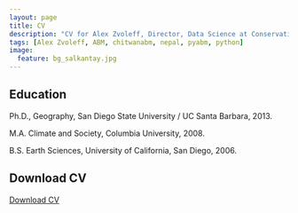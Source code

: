 ```yaml
---
layout: page
title: CV
description: "CV for Alex Zvoleff, Director, Data Science at Conservation International"
tags: [Alex Zvoleff, ABM, chitwanabm, nepal, pyabm, python]
image:
  feature: bg_salkantay.jpg
---
```


## Education

Ph.D., Geography, San Diego State University / UC Santa Barbara, 2013.

M.A. Climate and Society, Columbia University, 2008.

B.S. Earth Sciences, University of California, San Diego, 2006.

## Download CV

[Download CV](/content/Zvoleff_CV.pdf)
